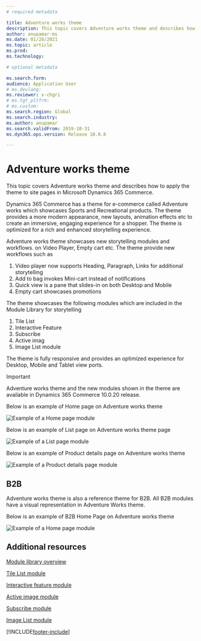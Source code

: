 ```yaml
---
# required metadata

title: Adventure works theme
description: This topic covers Adventure works theme and describes how to apply the theme to site pages in Microsoft Dynamics 365 Commerce.
author: anupamar-ms
ms.date: 01/28/2021
ms.topic: article
ms.prod: 
ms.technology: 

# optional metadata

ms.search.form: 
audience: Application User
# ms.devlang: 
ms.reviewer: v-chgri
# ms.tgt_pltfrm: 
# ms.custom: 
ms.search.region: Global
ms.search.industry: 
ms.author: anupamar
ms.search.validFrom: 2019-10-31
ms.dyn365.ops.version: Release 10.0.8

---
```


# Adventure works theme

This topic covers Adventure works theme and describes how to apply the theme to site pages in Microsoft Dynamics 365 Commerce.

Dynamics 365 Commerce has a theme for e-commerce called Adventure works which showcases Sports and Recreational products. The theme provides a more modern appearance, new layouts, animation effects etc to create an immersive, engaging experience for a shopper. The theme is optimized for a rich and enhanced storytelling experience. 

Adventure works theme showcases  new storytelling modules and workflows.   on Video Player, Empty cart etc. The theme provide new workflows such as
1. Video player now supports Heading, Paragraph, Links for additional storytelling
2. Add to bag invokes Mini-cart instead of notifications
3. Quick view is a pane that slides-in on both Desktop and Mobile
4. Empty cart showcases promotions


The theme showcases the following modules which are included in the Module Library for storytelling
1. Tile List
1. Interactive Feature
1. Subscribe
1. Active imag
1. Image List module

The theme is fully responsive and provides an optimized experience for Desktop, Mobile and Tablet view ports. 

>[!IMPORTANT]
>Adventure works theme and the new modules shown in the theme are available in Dynamics 365 Commerce 10.0.20 release.

Below is an example of Home page on Adventure works theme

![Example of a Home page module](./media/aw_b2c.PNG)

Below is an example of List page on Adventure works theme page

![Example of a List page module](./media/Aw_list.PNG)

Below is an example of Product details page on Adventure works theme

![Example of a Product details page module](./media/aw_pdp.PNG)

## B2B
Adventure works theme is also a reference theme for B2B. All B2B modules have a visual representation in Adventure Works theme. 

Below is an example of B2B Home Page on Adventure works theme

![Example of a Home page module](./media/aw_b2b.PNG)



## Additional resources
[Module library overview](starter-kit-overview.md)

[Tile List module](tile-list.md)

[Interactive feature module](interactive-feature-module.md)

[Active image module](active-image-module.md)

[Subscribe module](subscribe-module.md)

[Image List module](image-list-module.md)

[!INCLUDE[footer-include](../includes/footer-banner.md)]


